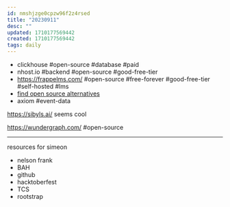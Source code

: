 ```yaml
---
id: nmshjzge0cpzw96f2z4rsed
title: "20230911"
desc: ""
updated: 1710177569442
created: 1710177569442
tags: daily
---
```

- clickhouse #open-source #database #paid 
- nhost.io #backend #open-source #good-free-tier
- https://frappelms.com/ #open-source #free-forever #good-free-tier #self-hosted #lms 
- [find open source alternatives](https://www.opensourcealternative.to/)
- axiom #event-data

https://sibyls.ai/ seems cool 

https://wundergraph.com/ #open-source 

----
resources for simeon
- nelson frank 
- BAH 
- github 
- hacktoberfest 
- TCS
- rootstrap 